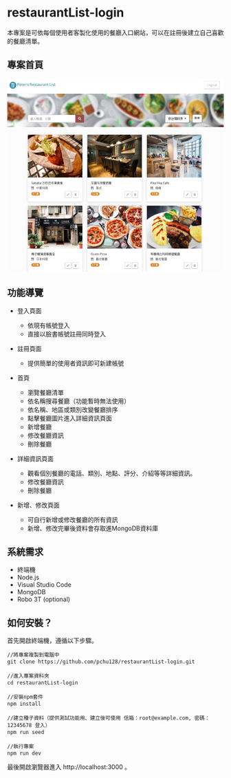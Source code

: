# restaurantList-login
本專案是可依每個使用者客製化使用的餐廳入口網站，可以在註冊後建立自己喜歡的餐廳清單。

## 專案首頁
<img src="https://github.com/pchu128/restaurantList_login/blob/master/IndexScreenShot.png" width="600px" height="450px">

## 功能導覽
- 登入頁面
  - 依現有帳號登入
  - 直接以臉書帳號註冊同時登入
- 註冊頁面
  - 提供簡單的使用者資訊即可新建帳號
- 首頁
  - 瀏覽餐廳清單
  - 依名稱搜尋餐廳（功能暫時無法使用）
  - 依名稱、地區或類別改變餐廳排序
  - 點擊餐廳圖片進入詳細資訊頁面
  - 新增餐廳
  - 修改餐廳資訊
  - 刪除餐廳
  
- 詳細資訊頁面
  - 觀看個別餐廳的電話、類別、地點、評分、介紹等等詳細資訊。
  - 修改餐廳資訊
  - 刪除餐廳
  
- 新增、修改頁面
  - 可自行新增或修改餐廳的所有資訊
  - 新增、修改完畢後資料會存取進MongoDB資料庫

## 系統需求
- 終端機
- Node.js
- Visual Studio Code
- MongoDB
- Robo 3T (optional)

## 如何安裝？
首先開啟終端機，遵循以下步驟。
```
//將專案複製到電腦中
git clone https://github.com/pchu128/restaurantList-login.git

//進入專案資料夾
cd restaurantList-login

//安裝npm套件
npm install

//建立種子資料（提供測試功能用、建立後可使用 信箱：root@example.com, 密碼：12345678 登入）
npm run seed

//執行專案
npm run dev
```
最後開啟瀏覽器進入 http://localhost:3000 。
